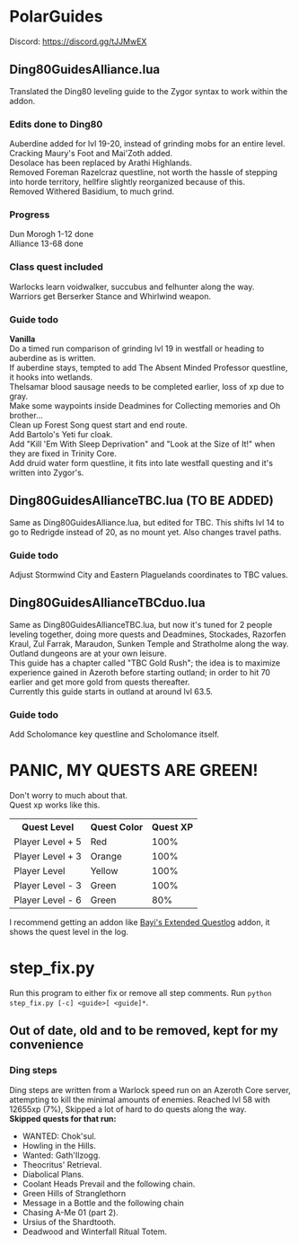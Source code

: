 # PolarGuides
Discord: https://discord.gg/tJJMwEX

## Ding80GuidesAlliance.lua
Translated the Ding80 leveling guide to the Zygor syntax to work within the addon.  

### Edits done to Ding80
Auberdine added for lvl 19-20, instead of grinding mobs for an entire level.  
Cracking Maury's Foot and Mai'Zoth added.  
Desolace has been replaced by Arathi Highlands.  
Removed Foreman Razelcraz questline, not worth the hassle of stepping into horde territory, hellfire slightly reorganized because of this.  
Removed Withered Basidium, to much grind.  

### Progress
Dun Morogh 1-12 done  
Alliance 13-68 done  

### Class quest included
Warlocks learn voidwalker, succubus and felhunter along the way.  
Warriors get Berserker Stance and Whirlwind weapon.  

### Guide todo
**Vanilla**  
Do a timed run comparison of grinding lvl 19 in westfall or heading to auberdine as is written.  
If auberdine stays, tempted to add The Absent Minded Professor questline, it hooks into wetlands.  
Thelsamar blood sausage needs to be completed earlier, loss of xp due to gray.  
Make some waypoints inside Deadmines for Collecting memories and Oh brother...  
Clean up Forest Song quest start and end route.  
Add Bartolo's Yeti fur cloak.  
Add "Kill 'Em With Sleep Deprivation" and "Look at the Size of It!" when they are fixed in Trinity Core.  
Add druid water form questline, it fits into late westfall questing and it's written into Zygor's.  

## Ding80GuidesAllianceTBC.lua (TO BE ADDED)
Same as Ding80GuidesAlliance.lua, but edited for TBC. This shifts lvl 14 to go to Redrigde instead of 20, as no mount yet.
Also changes travel paths.

### Guide todo
Adjust Stormwind City and Eastern Plaguelands coordinates to TBC values.

## Ding80GuidesAllianceTBCduo.lua
Same as Ding80GuidesAllianceTBC.lua, but now it's tuned for 2 people leveling together, doing more quests and Deadmines, Stockades, Razorfen Kraul, Zul Farrak, Maraudon, Sunken Temple and Stratholme along the way. Outland dungeons are at your own leisure.  
This guide has a chapter called "TBC Gold Rush"; the idea is to maximize experience gained in Azeroth before starting outland; in order to hit 70 earlier and get more gold from quests thereafter.  
Currently this guide starts in outland at around lvl 63.5.  

### Guide todo
Add Scholomance key questline and Scholomance itself.

# PANIC, MY QUESTS ARE GREEN!
Don't worry to much about that.  
Quest xp works like this.
<table>
	<tr>
		<th>Quest Level</th>
		<th>Quest Color</th>
		<th>Quest XP</th>
	</tr>
	<tr>
		<td>Player Level + 5</td>
		<td>Red</td>
		<td>100%</td>
	</tr>
	<tr>
		<td>Player Level + 3</th>
		<td>Orange</td>
		<td>100%</th>
	</tr>
	<tr>
		<td>Player Level</th>
		<td>Yellow</td>
		<td>100%</th>
	</tr>
	<tr>
		<td>Player Level - 3</th>
		<td>Green</td>
		<td>100%</th>
	</tr>
	<tr>
		<td>Player Level - 6</th>
		<td>Green</td>
		<td>80%</th>
	</tr>
</table>

I recommend getting an addon like  [Bayi's Extended Questlog](https://www.wowace.com/projects/bayis-extended-questlog) addon, it shows the quest level in the log.

# step_fix.py
Run this program to either fix or remove all step comments.
Run `python step_fix.py [-c] <guide>[ <guide]*`.

## Out of date, old and to be removed, kept for my convenience
### Ding steps
Ding steps are written from a Warlock speed run on an Azeroth Core server, attempting to kill the minimal amounts of enemies.
Reached lvl 58 with 12655xp (7%), Skipped a lot of hard to do quests along the way.  
**Skipped quests for that run:**
- WANTED: Chok'sul.
- Howling in the Hills.
- Wanted: Gath'Ilzogg.
- Theocritus' Retrieval.
- Diabolical Plans.
- Coolant Heads Prevail and the following chain.
- Green Hills of Stranglethorn
- Message in a Bottle and the following chain
- Chasing A-Me 01 (part 2).
- Ursius of the Shardtooth.
- Deadwood and Winterfall Ritual Totem.
